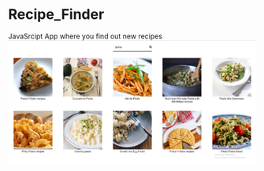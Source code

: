 # Recipe_Finder
JavaSrcipt App where you find out new recipes
![alt text](https://github.com/HUSS41N/Recipe_Finder/blob/main/ss1.JPG)
